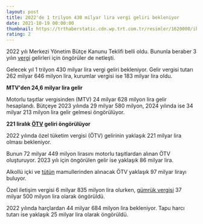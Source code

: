 ```yaml
--- 
layout: post
title: 2022'de 1 trilyon 430 milyar lira vergi geliri bekleniyor
date: 2021-10-19 00:00:00
thumbnail: https://trthaberstatic.cdn.wp.trt.com.tr/resimler/1620000/ikinci-el-otomobil-1621137.jpg
rating: 2
---
```

<p>
	2022 yılı Merkezi Yönetim Bütçe Kanunu Teklifi belli oldu. Bununla beraber 3 yılın <a href="https://www.trthaber.com/etiket/vergi/" target="_blank">vergi</a> gelirleri için öngörüler de netleşti.</p>
<p>
	Gelecek yıl 1 trilyon 430 milyar lira vergi geliri bekleniyor. Gelir vergisi tutarı 262 milyar 646 milyon lira, kurumlar vergisi ise 183 milyar lira oldu.</p>
<p>
	<strong>MTV'den 24,6 milyar lira gelir</strong></p>
<p>
	Motorlu taşıtlar vergisinden (MTV) 24 milyar 628 milyon lira gelir hesaplandı. Bütçeye 2023 yılında 29 milyar 580 milyon, 2024 yılında ise 34 milyar 213 milyon lira gelir gelmesi öngörülüyor.</p>
<p>
	<strong>221 liralık <a href="https://www.trthaber.com/etiket/otv/" target="_blank">ÖTV</a> geliri öngörülüyor</strong></p>
<p>
	2022 yılında özel tüketim vergisi (ÖTV) gelirinin yaklaşık 221 milyar lira olması bekleniyor.</p>
<p>
	Bunun 72 milyar 449 milyon lirasını motorlu taşıtlardan alınan ÖTV oluşturuyor. 2023 yılı için öngörülen gelir ise yaklaşık 86 milyar lira.</p>
<p>
	Alkollü içki ve <a href="https://www.trthaber.com/etiket/tutun/" target="_blank">tütün</a> mamullerinden alınacak ÖTV yaklaşık 97 milyar lirayı buluyor.</p>
<p>
	Özel iletişim vergisi 6 milyar 835 milyon lira olurken, <a href="https://www.trthaber.com/etiket/gumruk-vergisi/" target="_blank">gümrük vergisi</a> 37 milyar 500 milyon lira olarak öngörüldü.</p>
<p>
	2022 yılında harçlardan 44 milyar 684 milyon lira bekleniyor. Tapu harcı tutarı ise yaklaşık 25 milyar lira olarak öngörüldü.</p>